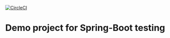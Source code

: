 [![CircleCI](https://circleci.com/gh/adrianbadarau/spring-boot-tests/tree/master.svg?style=svg)](https://circleci.com/gh/adrianbadarau/spring-boot-tests/tree/master)

# Demo project for Spring-Boot testing
